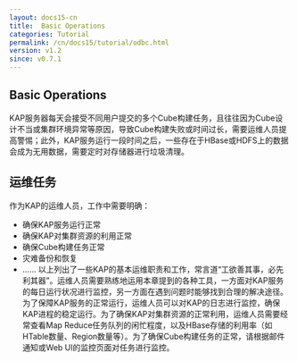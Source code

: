 ```yaml
---
layout: docs15-cn
title:  Basic Operations
categories: Tutorial
permalink: /cn/docs15/tutorial/odbc.html
version: v1.2
since: v0.7.1
---
```


## Basic Operations
KAP服务器每天会接受不同用户提交的多个Cube构建任务，且往往因为Cube设计不当或集群环境异常等原因，导致Cube构建失败或时间过长，需要运维人员提高警惕；此外，KAP服务运行一段时间之后，一些存在于HBase或HDFS上的数据会成为无用数据，需要定时对存储器进行垃圾清理。
## 运维任务
作为KAP的运维人员，工作中需要明确：

* 确保KAP服务运行正常
* 确保KAP对集群资源的利用正常
* 确保Cube构建任务正常
* 灾难备份和恢复
* ……
以上列出了一些KAP的基本运维职责和工作，常言道“工欲善其事，必先利其器”。运维人员需要熟练地运用本章提到的各种工具，一方面对KAP服务的每日运行状况进行监控，另一方面在遇到问题时能够找到合理的解决途径。
为了保障KAP服务的正常运行，运维人员可以对KAP的日志进行监控，确保KAP进程的稳定运行。为了确保KAP对集群资源的正常利用，运维人员需要经常查看Map Reduce任务队列的闲忙程度，以及HBase存储的利用率（如HTable数量、Region数量等）。为了确保Cube构建任务的正常，请根据邮件通知或Web UI的监控页面对任务进行监控。

